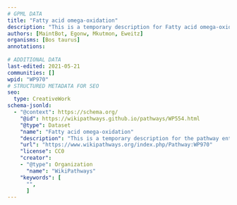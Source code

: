 ```yaml
---
# GPML DATA
title: "Fatty acid omega-oxidation"
description: "This is a temporary description for Fatty acid omega-oxidation"
authors: [MaintBot, Egonw, Mkutmon, Eweitz]
organisms: [Bos taurus]
annotations:
  
# ADDITIONAL DATA
last-edited: 2021-05-21
communities: []
wpid: "WP970"
# STRUCTURED METADATA FOR SEO
seo:
  type: CreativeWork
schema-jsonld:
  - "@context": https://schema.org/
    "@id": https://wikipathways.github.io/pathways/WP554.html
    "@type": Dataset
    "name": "Fatty acid omega-oxidation"
    "description": "This is a temporary description for the pathway entitled: Fatty acid omega-oxidation"
    "url": "https://www.wikipathways.org/index.php/Pathway:WP970"
    "license": CC0
    "creator":
    - "@type": Organization
      "name": "WikiPathways"
    "keywords": [
      "",
      ]
---
```

